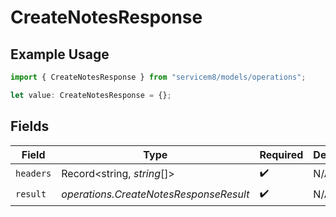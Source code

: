 # CreateNotesResponse

## Example Usage

```typescript
import { CreateNotesResponse } from "servicem8/models/operations";

let value: CreateNotesResponse = {};
```

## Fields

| Field                                  | Type                                   | Required                               | Description                            |
| -------------------------------------- | -------------------------------------- | -------------------------------------- | -------------------------------------- |
| `headers`                              | Record<string, *string*[]>             | :heavy_check_mark:                     | N/A                                    |
| `result`                               | *operations.CreateNotesResponseResult* | :heavy_check_mark:                     | N/A                                    |